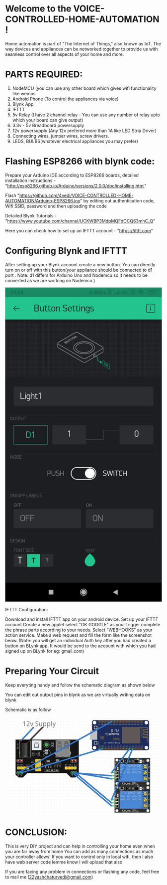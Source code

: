 # Welcome to the VOICE-CONTROLLED-HOME-AUTOMATION !

Home automation is part of "The Internet of Things," also known as IoT. The way devices and appliances can be networked together to provide us with seamless control over all aspects of your home and more.

# PARTS REQUIRED:

1. NodeMCU (you can use any other board which gives wifi functionality like wemos
2. Android Phone (To control the appliances via voice)
3. Blynk App
4. IFTTT
5. 5v Relay (I have 2 channel relay - You can use any number of relay upto which your board can give output)
6. 3.3v - 5v Breadboard powersupply 
7. 12v powersupply (Any 12v prefered more than 1A like LED Strip Driver)
8. Connecting wires, jumper wires, screw drivers.
9. LEDS, BULBS(whatever electrical appliances you may prefer)

# Flashing ESP8266 with blynk code:


Prepare your Arduino IDE according to ESP8266 boards, detailed installation instructions - "http://esp8266.github.io/Arduino/versions/2.0.0/doc/installing.html"

Flash "https://github.com/4vedi/VOICE-CONTROLLED-HOME-AUTOMATION/Arduino-ESP8266.ino" by editing out authentication code, Wifi SSID, password and then uploading the code 

Detailed Blynk Tutorials - "https://www.youtube.com/channel/UCKWBP3MdpMQFdOCQ63mhC_Q"

Here you can check how to set up an IFTTT account -  "https://ifttt.com"


 # Configuring Blynk and IFTTT
 
 After setting up your Blynk account create a new button. You can directly turn on or off with this button(your appliance should be connected to d1 port . Note: d1 differs for Arduino Uno and Nodemcu so it needs to be converted as we are working on Nodemcu.) 
 
 ![alt](https://github.com/4vedi/VOICE-CONTROLLED-HOME-AUTOMATION/blob/master/Screenshot_2019-03-13-23-54-21-841_cc.blynk.png?raw=true)
 
 
 
 
 
 
 IFTTT Configuration:
 
 Download and install IFTTT app on your android device.
 Set up your IFTTT account
 Create a new applet
 select "OK GOOGLE" as your trigger
 complete the phrase parts according to your needs.
 Select "WEBHOOKS" as your action service.
 Make a web request and fill the form like the screenshot beow.
 (Note: you will get an individual Auth key after you had created a button on BLynk app. It would be send to the account with which you had signed up on BLynk for eg: gmail.com)
 


# Preparing Your Circuit

Keep everyting handy and follow the schematic diagram as shown below

You can edit out output pins in blynk as we are virtually writing data on blynk

Schematic is as follow 

![alt](https://github.com/4vedi/VOICE-CONTROLLED-HOME-AUTOMATION/blob/master/Schematic.JPG?raw=true)

# CONCLUSION:


This is very DIY project and can help in controlling your home even when you are far away from home You can add as many connections as much your controller allows! If you want to control only in local wifi, then I also have web server code lemme know I will upload that also

If you are facing any problem in connections or flashing any code, feel free to mail me (22yashchaturvedi@gmail.com)


  












